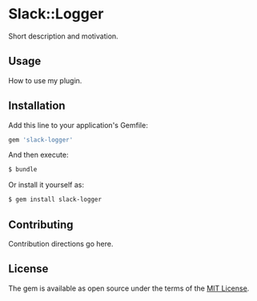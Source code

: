 # Slack::Logger
Short description and motivation.

## Usage
How to use my plugin.

## Installation
Add this line to your application's Gemfile:

```ruby
gem 'slack-logger'
```

And then execute:
```bash
$ bundle
```

Or install it yourself as:
```bash
$ gem install slack-logger
```

## Contributing
Contribution directions go here.

## License
The gem is available as open source under the terms of the [MIT License](http://opensource.org/licenses/MIT).
